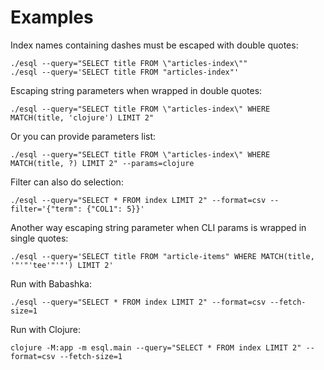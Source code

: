 # Examples

Index names containing dashes must be escaped with double quotes:
```shell
./esql --query="SELECT title FROM \"articles-index\""
./esql --query='SELECT title FROM "articles-index"'
```

Escaping string parameters when wrapped in double quotes:
```shell
./esql --query="SELECT title FROM \"articles-index\" WHERE MATCH(title, 'clojure') LIMIT 2"
```

Or you can provide parameters list:
```shell
./esql --query="SELECT title FROM \"articles-index\" WHERE MATCH(title, ?) LIMIT 2" --params=clojure
```

Filter can also do selection:
```shell
./esql --query="SELECT * FROM index LIMIT 2" --format=csv --filter='{"term": {"COL1": 5}}'
```

Another way escaping string parameter when CLI params is wrapped in single quotes:
```shell
./esql --query='SELECT title FROM "article-items" WHERE MATCH(title, '"'"'tee'"'"') LIMIT 2'
```

Run with Babashka:
```shell
./esql --query="SELECT * FROM index LIMIT 2" --format=csv --fetch-size=1
```

Run with Clojure:
```shell
clojure -M:app -m esql.main --query="SELECT * FROM index LIMIT 2" --format=csv --fetch-size=1
```

